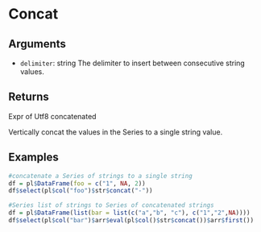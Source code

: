 # Concat

## Arguments

- `delimiter`: string The delimiter to insert between consecutive string values.

## Returns

Expr of Utf8 concatenated

Vertically concat the values in the Series to a single string value.

## Examples

```r
#concatenate a Series of strings to a single string
df = pl$DataFrame(foo = c("1", NA, 2))
df$select(pl$col("foo")$str$concat("-"))

#Series list of strings to Series of concatenated strings
df = pl$DataFrame(list(bar = list(c("a","b", "c"), c("1","2",NA))))
df$select(pl$col("bar")$arr$eval(pl$col()$str$concat())$arr$first())
```